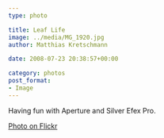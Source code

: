 ```yaml
---
type: photo

title: Leaf Life
image: ../media/MG_1920.jpg
author: Matthias Kretschmann

date: 2008-07-23 20:38:57+00:00

category: photos
post_format:
- Image
---
```


Having fun with Aperture and Silver Efex Pro.

[Photo on Flickr](http://www.flickr.com/photos/krema/2701886080)
